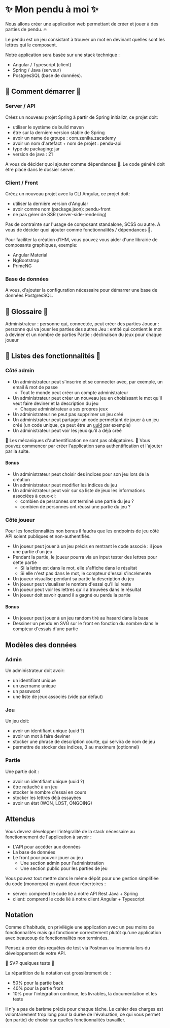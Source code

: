 # ✨ Mon pendu à moi ✨

Nous allons créer une application web permettant de créer et jouer à des parties de pendu. 🔥

Le pendu est un jeu consistant à trouver un mot en devinant quelles sont les lettres qui le composent.

Notre application sera basée sur une stack technique :

- Angular / Typescript (client)
- Spring / Java (serveur)
- PostgresSQL (base de données).

## 🦺 Comment démarrer 🦺

### Server / API

Créez un nouveau projet Spring à partir de Spring initializr, ce projet doit:

- utiliser le système de build maven
- être sur la dernière version stable de Spring
- avoir un name de groupe : com.zenika.zacademy
- avoir un nom d'artefact + nom de projet : pendu-api
- type de packaging: jar
- version de java : 21

A vous de décider quoi ajouter comme dépendances 🧐.
Le code généré doit être placé dans le dossier server.

### Client / Front

Créez un nouveau projet avec la CLI Angular, ce projet doit:

- utiliser la dernière version d'Angular
- avoir comme nom (package.json): pendu-front
- ne pas gérer de SSR (server-side-rendering)

Pas de contrainte sur l'usage de composant standalone, SCSS ou autre.
A vous de décider quoi ajouter comme fonctionnalités / dépendances 🧐.

Pour faciliter la création d'IHM, vous pouvez vous aider d'une librairie de composants graphiques, exemple:

- Angular Material
- NgBootstrap
- PrimeNG

### Base de données

A vous, d'ajouter la configuration nécessaire pour démarrer une base de données PostgresSQL.

## 💬 Glossaire 💬

Administrateur : personne qui, connectée, peut créer des parties
Joueur : personne qui va jouer les parties des autres
Jeu : entité qui contient le mot à deviner et un nombre de parties
Partie : déclinaison du jeux pour chaque joueur

## 📝 Listes des fonctionnalités 📝

### Côté admin

- Un administrateur peut s'inscrire et se connecter avec, par exemple, un email & mot de passe
  - Tout le monde peut créer un compte administrateur
- Un administrateur peut créer un nouveau jeu en choisissant le mot qu'il veut faire deviner et la description du jeu
  - Chaque administrateur a ses propres jeux
- Un administrateur ne peut pas supprimer un jeu créé
- Un administrateur peut partager un code permettant de jouer à un jeu créé (un code unique, ça peut être un [uuid](https://www.baeldung.com/java-hibernate-uuid-primary-key) par exemple)
- Un administrateur peut voir les jeux qu'il a déjà créé

🚨 Les mécaniques d'authentification ne sont pas obligatoires. 🚨
Vous pouvez commencer par créer l'application sans authentification et l'ajouter par la suite.

#### Bonus

- Un administrateur peut choisir des indices pour son jeu lors de la création
- Un administrateur peut modifier les indices du jeu
- Un administrateur peut voir sur sa liste de jeux les informations associées à ceux-ci:
  - combien de personnes ont terminé une partie du jeu ?
  - combien de personnes ont réussi une partie du jeu ?

### Côté joueur

Pour les fonctionnalités non bonus il faudra que les endpoints de jeu côté API soient publiques et non-authentifiés.

- Un joueur peut jouer à un jeu précis en rentrant le code associé : il joue une partie d'un jeu
- Pendant la partie, le joueur pourra via un input tester des lettres pour cette partie
  - Si la lettre est dans le mot, elle s'affiche dans le résultat
  - Si elle n'est pas dans le mot, le compteur d'essai s'incrémente
- Un joueur visualise pendant sa partie la description du jeu
- Un joueur peut visualiser le nombre d'essai qu'il lui reste
- Un joueur peut voir les lettres qu'il a trouvées dans le résultat
- Un joueur doit savoir quand il a gagné ou perdu la partie

#### Bonus

- Un joueur peut jouer à un jeu random tiré au hasard dans la base
- Dessiner un pendu en SVG sur le front en fonction du nombre dans le compteur d'essais d'une partie

## Modèles des données

### Admin

Un administrateur doit avoir:

- un identifiant unique
- un username unique
- un password
- une liste de jeux associés (vide par défaut)

### Jeu

Un jeu doit:

- avoir un identifiant unique (uuid ?)
- avoir un mot à faire deviner
- stocker une phrase de description courte, qui servira de nom de jeu
- permettre de stocker des indices, 3 au maximum (optionnel)

### Partie

Une partie doit :

- avoir un identifiant unique (uuid ?)
- être rattaché à un jeu
- stocker le nombre d'essai en cours
- stocker les lettres déjà essayées
- avoir un état (WON, LOST, ONGOING)

## Attendus

Vous devrez développer l'intégralité de la stack nécessaire au fonctionnement de l'application à savoir :

- L'API pour accéder aux données
- La base de données
- Le front pour pouvoir jouer au jeu
  - Une section admin pour l'administration
  - Une section public pour les parties de jeu

Vous pouvez tout mettre dans le même dépôt pour une gestion simplifiée du code (monorepo) en ayant deux répertoires :

- server: comprend le code lié à notre API Rest Java + Spring
- client: comprend le code lié à notre client Angular + Typescript

## Notation

Comme d'habitude, on privilégie une application avec un peu moins de fonctionnalités mais qui fonctionne correctement plutôt qu'une application avec beaucoup de fonctionnalités non terminées.

Pensez à créer des requêtes de test via Postman ou Insomnia lors du développement de votre API.

🙏 SVP quelques tests 🙏

La répartition de la notation est grossièrement de :

- 50% pour la partie back
- 40% pour la partie front
- 10% pour l'intégration continue, les livrables, la documentation et les tests

Il n'y a pas de barème précis pour chaque tâche. Le cahier des charges est volontairement trop long pour la durée de l'évaluation, ce qui vous permet (en partie) de choisir sur quelles fonctionnalités travailler.
